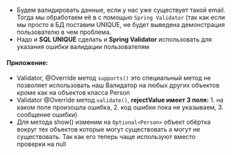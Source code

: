 * Будем валидировать данные, если у нас уже существует такой email. Тогда мы обработаем её в с
  помощью `Spring Validator` (так как если мы просто в БД поставим UNIQUE, не будет выведена демонстрация пользователю в
  чем проблема. 
* Надо и **SQL UNIQUE** сделать и **Spring Validator** использовать для указания ошибки валидации пользователям

#### Приложение:
* Validator, @Override метод `supports()` это специальный метод не позволяет использовать наш Валидатор на любых других объектов кроме как на объектов класса Person
* Validator @Override метод `validate()`, **rejectValue имеет 3 поля:** 1. на каком поле произошла ошибка, 2. код ошибки пока не указываем, 3. сообщение ошибки)
* Для метода show() изменим на `Optional<Person>` объект обёртка вокруг тех объектов которые могут существовать а могут не существовать. Так как его теперь чаще используют вместо проверки на null